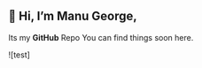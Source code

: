 ## 👋 Hi, I’m **Manu George**,
Its my **GitHub** Repo You can find things soon here. 
    
![test]    
<!---
ManuGit1996/ManuGit1996 is a ✨ special ✨ repository because its `README.md` (this file) appears on your GitHub profile.
You can click the Preview link to take a look at your changes.
--->
